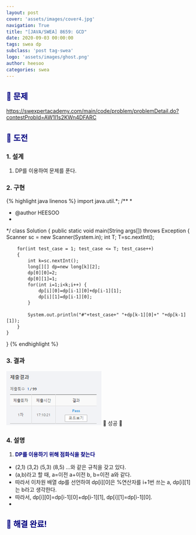 ```yaml
---
layout: post
cover: 'assets/images/cover4.jpg'
navigation: True
title: "[JAVA/SWEA] 8659: GCD"
date: 2020-09-03 00:00:00
tags: swea dp
subclass: 'post tag-swea'
logo: 'assets/images/ghost.png'
author: heesoo
categories: swea
---
```

## <span style="color:navy">👀 문제</span>
<https://swexpertacademy.com/main/code/problem/problemDetail.do?contestProbId=AW1l1s2KWn4DFARC>

## <span style="color:navy">👊 도전</span>

### 1. 설계
1. DP를 이용하여 문제를 푼다.

### 2. 구현 
{% highlight java linenos %}
import java.util.*;
/**
 *
 * @author HEESOO
 *
 */
class Solution
{
	public static void main(String args[]) throws Exception
	{
		Scanner sc = new Scanner(System.in);
		int T;
		T=sc.nextInt();

		for(int test_case = 1; test_case <= T; test_case++)
		{
			int k=sc.nextInt();
			long[][] dp=new long[k][2];
			dp[0][0]=2;
			dp[0][1]=1;
			for(int i=1;i<k;i++) {
				dp[i][0]=dp[i-1][0]+dp[i-1][1];
				dp[i][1]=dp[i-1][0];
			}
			
			System.out.println("#"+test_case+" "+dp[k-1][0]+" "+dp[k-1][1]);
		}
    }
}
{% endhighlight %}

### 3. 결과
![실행결과](./assets/images/200903_2.PNG)
🤟 성공 🤟

### 4. 설명
1. **<span style="color:navy">DP를 이용하기 위해 점화식을 찾는다</span>**
- (2,1) (3,2) (5,3) (8,5) ...와 같은 규칙을 갖고 있다.
- (a,b)라고 할 때, a=이전 a+이전 b, b=이전 a와 같다.
- 따라서 이차원 배열 dp를 선언하여 dp[i][0]은 %연산자를 i+1번 쓰는 a, dp[i][1]는 b라고 생각한다.
- 따라서, dp[i][0]=dp[i-1][0]+dp[i-1][1], dp[i][1]=dp[i-1][0].
- 
## <span style="color:navy">👏 해결 완료!</span>

